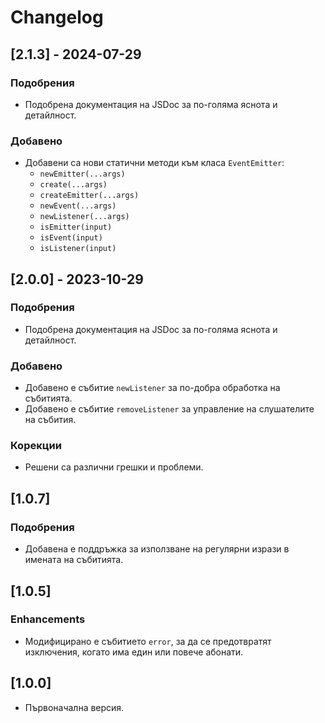 # Changelog


## [2.1.3] - 2024-07-29

### Подобрения
* Подобрена документация на JSDoc за по-голяма яснота и детайлност.

### Добавено
* Добавени са нови статични методи към класа `EventEmitter`:
  * `newEmitter(...args)`
  * `create(...args)`
  * `createEmitter(...args)`
  * `newEvent(...args)`
  * `newListener(...args)`
  * `isEmitter(input)`
  * `isEvent(input)`
  * `isListener(input)`


## [2.0.0] - 2023-10-29

### Подобрения
* Подобрена документация на JSDoc за по-голяма яснота и детайлност.

### Добавено
* Добавено е събитие `newListener` за по-добра обработка на събитията.
* Добавено е събитие `removeListener` за управление на слушателите на събития.

### Корекции
* Решени са различни грешки и проблеми.


## [1.0.7]

### Подобрения
* Добавена е поддръжка за използване на регулярни изрази в имената на събитията.


## [1.0.5]

### Enhancements
* Модифицирано е събитието `error`, за да се предотвратят изключения, когато има един или повече абонати.


## [1.0.0]

* Първоначална версия.